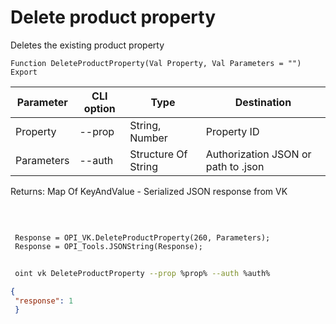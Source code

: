 ﻿---
sidebar_position: 4
---

# Delete product property
 Deletes the existing product property



`Function DeleteProductProperty(Val Property, Val Parameters = "") Export`

 | Parameter | CLI option | Type | Destination |
 |-|-|-|-|
 | Property | --prop | String, Number | Property ID |
 | Parameters | --auth | Structure Of String | Authorization JSON or path to .json |

 
 Returns: Map Of KeyAndValue - Serialized JSON response from VK 

<br/>




```bsl title="Code example"
 
 Response = OPI_VK.DeleteProductProperty(260, Parameters);
 Response = OPI_Tools.JSONString(Response);
```
	


```sh title="CLI command example"
 
 oint vk DeleteProductProperty --prop %prop% --auth %auth%

```

```json title="Result"
{
 "response": 1
 }
```
